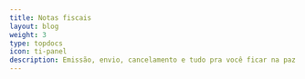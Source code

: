 ```yaml
---
title: Notas fiscais
layout: blog
weight: 3
type: topdocs
icon: ti-panel
description: Emissão, envio, cancelamento e tudo pra você ficar na paz com o leão
---
```

